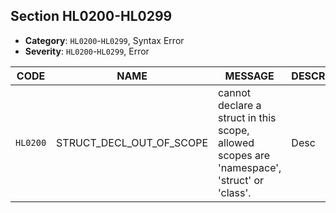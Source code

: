 ## Section HL0200-HL0299

- **Category**: `HL0200`-`HL0299`, Syntax Error
- **Severity**: `HL0200`-`HL0299`, Error

| CODE     | NAME                     | MESSAGE                                                                                     | DESCRIPTION |
| -------- | ------------------------ | ------------------------------------------------------------------------------------------- | ----------- |
| `HL0200` | STRUCT_DECL_OUT_OF_SCOPE | cannot declare a struct in this scope, allowed scopes are 'namespace', 'struct' or 'class'. | Desc        |
